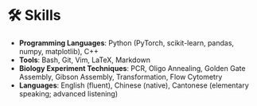 # 🛠 Skills
- **Programming Languages**: Python (PyTorch, scikit-learn, pandas, numpy, matplotlib), C++
- **Tools**: Bash, Git, Vim, LaTeX, Markdown
- **Biology Experiment Techniques**: PCR, Oligo Annealing, Golden Gate Assembly, Gibson Assembly, Transformation, Flow Cytometry
- **Languages**: English (fluent), Chinese (native), Cantonese (elementary speaking; advanced listening) 